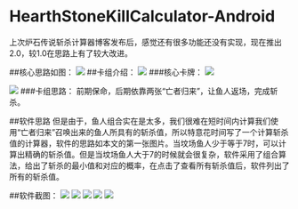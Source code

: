 # HearthStoneKillCalculator-Android

上次炉石传说斩杀计算器博客发布后，感觉还有很多功能还没有实现，现在推出2.0，较1.0在思路上有了较大改进。

##核心思路如图：
![](https://raw.githubusercontent.com/hfrommane/HearthStoneKillCalculator-Android/master/images/%E9%B1%BC%E4%BA%BA.jpg)
##卡组介绍：
![](https://raw.githubusercontent.com/hfrommane/HearthStoneKillCalculator-Android/master/images/QS.jpg)
###核心卡牌：
![](https://raw.githubusercontent.com/hfrommane/HearthStoneKillCalculator-Android/master/images/AnyfinCanHappen.png)

![](https://raw.githubusercontent.com/hfrommane/HearthStoneKillCalculator-Android/master/images/%E7%BB%84%E5%90%88.jpg)
###卡组思路：
前期保命，后期依靠两张“亡者归来”，让鱼人返场，完成斩杀。

##软件思路
但是由于，鱼人组合实在是太多，我们很难在短时间内计算我们使用“亡者归来”召唤出来的鱼人所具有的斩杀值，所以特意花时间写了一个计算斩杀值的计算器，软件的思路如本文的第一张图片。当坟场鱼人少于等于7时，可以计算出精确的斩杀值。但是当坟场鱼人大于7的时候就会很复杂，软件采用了组合算法，给出了斩杀的最小值和对应的概率，在点击了查看所有斩杀值后，软件列出了所有的斩杀值。

##软件截图：
![](https://raw.githubusercontent.com/hfrommane/HearthStoneKillCalculator-Android/master/images/%E9%A6%96%E9%A1%B5.jpg)
![](https://raw.githubusercontent.com/hfrommane/HearthStoneKillCalculator-Android/master/images/%E5%9D%9F%E5%9C%BA%E9%B1%BC%E4%BA%BA.jpg)
![](https://raw.githubusercontent.com/hfrommane/HearthStoneKillCalculator-Android/master/images/%E5%B0%8F%E4%BA%8E7.jpg)
![](https://raw.githubusercontent.com/hfrommane/HearthStoneKillCalculator-Android/master/images/%E5%A4%A7%E4%BA%8E7.jpg)
![](https://raw.githubusercontent.com/hfrommane/HearthStoneKillCalculator-Android/master/images/%E8%AF%A6%E7%BB%86.jpg)